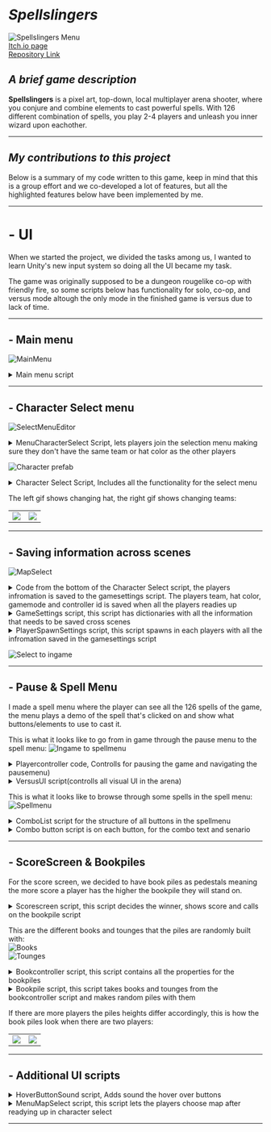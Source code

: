 # *Spellslingers*

![Spellslingers Menu](/SpellSlingers/Images/SpellSlingers_Menu.png)    
[Itch.io page](https://yrgo-game-creator.itch.io/spellslingers)   
[Repository Link](https://github.com/jheden/Spellslingers)  

## *A brief game description*  

**Spellslingers** is a pixel art, top-down, local multiplayer arena shooter, where you conjure and combine elements to cast powerful spells. With 126 different combination of spells, you play 2-4 players and unleash you inner wizard upon eachother.   

---  

## *My contributions to this project*  

Below is a summary of my code written to this game, keep in mind that this is a group effort and we co-developed a lot of features, but all the highlighted features below have been implemented by me.   

---  

# - UI 

When we started the project, we divided the tasks among us, I wanted to learn Unity's new input system so doing all the UI became my task. 

The game was originally supposed to be a dungeon rougelike co-op with friendly fire, so some scripts below has functionality for solo, co-op, and versus mode altough the only mode in the finished game is versus due to lack of time.  

---  

## - Main menu  
![MainMenu](/SpellSlingers/Images/Mainmenu_ToSelect.gif)   
<details>  
<summary>Main menu script</summary>   
   
![Main Menu script](/SpellSlingers/Code/MainMenu_Script.png) 
</details>  

---  

## - Character Select menu  
![SelectMenuEditor](/SpellSlingers/Images/VersusMenu_Editor.png)     

<details>  
<summary>MenuCharacterSelect Script, lets players join the selection menu making sure they don't have the same team or hat color as the other players</summary>   
   
![Menu Character select script](/SpellSlingers/Code/MenuCharacterselect_Script.png) 
</details>  

![Character prefab](/SpellSlingers/Images/CharacterSelect_Prefab.png)   
<details>  
<summary>Character Select Script, Includes all the functionality for the select menu</summary>   
   
![Character select script](/SpellSlingers/Code/Characterselect_Script.png) 
</details>  

The left gif shows changing hat, the right gif shows changing teams:  
<table>
  <tr>
    <td><img src="/SpellSlingers/Images/ChangeHat.gif" /></td>
    <td><img src="/SpellSlingers/Images/ChangeTeam.gif" /></td>
  </tr>
</table>

---  

## - Saving information across scenes  
![MapSelect](/SpellSlingers/Images/ReadyTo_MapSelect.gif)    
<details>  
<summary>Code from the bottom of the Character Select script, the players infromation is saved to the gamesettings script. The players team, hat color, gamemode and controller id is saved when all the players readies up</summary>   
   
![Player Ready code](/SpellSlingers/Code/Characterselect_Ready.png) 
</details>  

<details>  
<summary>GameSettings script, this script has dictionaries with all the information that needs to be saved cross scenes</summary>   
   
![Game settings](/SpellSlingers/Code/SaveInformaion_Script.png) 
</details>  

<details>  
<summary>PlayerSpawnSettings script, this script spawns in each players with all the infromation saved in the gamesettings script</summary>  
  
The biggest challenge was to keep information of each player to the same controller cross scenes, I managed to do this with Unity Engines's Input System, referencing to the inputdecive and 
this line of code in the script below: var player = PlayerInput.Instantiate(GameSettings.instance.players[inputDevice], controlScheme: "Gamepad", pairWithDevice: inputDevice.device);  

![Playerspawn script](/SpellSlingers/Code/PlayerSpawn_Script.png) 
</details>  

![Select to ingame](/SpellSlingers/Images/ReadyTo_Ingame.gif)  

---  

## - Pause & Spell Menu
I made a spell menu where the player can see all the 126 spells of the game, the menu plays a demo of the spell that's clicked on and show what buttons/elements to use to cast it.  

This is what it looks like to go from in game through the pause menu to the spell menu:
![Ingame to spellmenu](/SpellSlingers/Images/IngameTo_SpellMenu.gif) 

<details>  
<summary>Playercontroller code, Controlls for pausing the game and navigating the pausemenu)</summary>   
  
The player who paused the game becomes the pausemaster and is the only one that can navigate the pause menu:   
![Player Controller pause](/SpellSlingers/Code/Playercontroller_Pause.png) 
</details>  

<details>  
<summary>VersusUI script(controlls all visual UI in the arena)</summary>   

![VersusUI Script](/SpellSlingers/Code/VersusUI_Script.png) 
</details>  

This is what it looks like to browse through some spells in the spell menu:  
![Spellmenu](/SpellSlingers/Images/SpellMenu.gif)  

<details>  
<summary>ComboList script for the structure of all buttons in the spellmenu</summary>   
  
![Combolist Script](/SpellSlingers/Code/Combolist_Script.png) 
</details>  

<details>  
<summary>Combo button script is on each button, for the combo text and senario</summary>   
  
![ComboButton Script](/SpellSlingers/Code/ComboButton_Script.png) 
</details>  

---  

## - ScoreScreen & Bookpiles  
For the score screen, we decided to have book piles as pedestals meaning the more score a player has the higher the bookpile they will stand on.  

<details>  
<summary>Scorescreen script, this script decides the winner, shows score and calls on the bookpile script</summary>   
  
![Scorescreen script](/SpellSlingers/Code/Scorescreen_Script.png) 
</details>  

This are the different books and tounges that the piles are randomly built with:  
![Books](/SpellSlingers/Images/Books.png)   
![Tounges](/SpellSlingers/Images/Tounges.png)   

<details>  
<summary>Bookcontroller script, this script contains all the properties for the bookpiles</summary>   
  
![Bookcontroller script](/SpellSlingers/Code/BookController_Script.png) 
</details>  

<details>  
<summary>Bookpile script, this script takes books and tounges from the bookcontroller script and makes random piles with them </summary>   
   
---  

There are three different sizes of books, and they go in both directions, this made calculating a correct offset from the last book and the placement of the player hard because two books of the same size but with different directions had different offsets.  

I found no way of calculating this, so I manually set the offset of each book in each circumstance they may end up with, this is why this script is so long, but it works:  
![Bookpile script](/SpellSlingers/Code/Bookpile_Script.png) 
</details>   

If there are more players the piles heights differ accordingly, this is how the book piles look when there are two players:
<table>
  <tr>
    <td><img src="/SpellSlingers/Images/IngameTo_ScoreMenu.gif" /></td>
    <td><img src="/SpellSlingers/Images/IngameTo_ScoreMenu2.gif" /></td>
  </tr>
</table>

---  

## - Additional UI scripts  

<details>  
<summary>HoverButtonSound script, Adds sound the hover over buttons</summary>   
With ISelectHandler and IDeselectHandler, The Onselect and OnDeselect founctions gets called with (BaseEventData eventData) if the player hovers the buttons.  
   
![Hoverbutton script](/SpellSlingers/Code/HoverbuttonSound_Script.png) 
</details>  

<details>  
<summary>MenuMapSelect script, this script lets the players choose map after readying up in character select</summary>   
   
![Map select](/SpellSlingers/Code/MapSelect_Script.png) 
</details>  

---  

